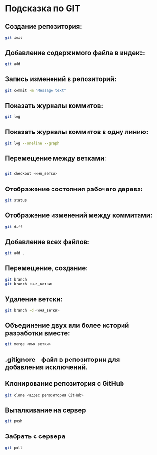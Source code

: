 # Подсказка по GIT

## Создание репозитория:
```sh
git init
```
## Добавление содержимого файла в индекс:
```sh
git add
```
## Запись изменений в репозиторий:
```sh
git commit -m "Message text"
```
## Показать журналы коммитов:
```sh
git log
```
## Показать журналы коммитов в одну линию:
```sh
git log --oneline --graph
```
## Перемещение между ветками:
```sh

git checkout <имя_ветки>

```
## Отображение состояния рабочего дерева:
```sh
git status
```
## Отображение изменений между коммитами:
```sh
git diff
```
## Добавление всех файлов:
```sh
git add .
```
## Перемещение, создание:
```sh
git branch
git branch <имя_ветки>
```
## Удаление ветоки:
```sh
git branch -d <имя_ветки>
```
## Объединение двух или более историй разработки вместе:
```sh
git merge <имя ветки>
```
## .gitignore - файл в репозитории для добавления исключений.

## Клонирование репозитория с GitHub
```sh
git clone <адрес репозитория GitHub>
```
## Выталкивание на сервер  
```sh
git push
```
## Забрать с сервера 
```sh
git pull
```